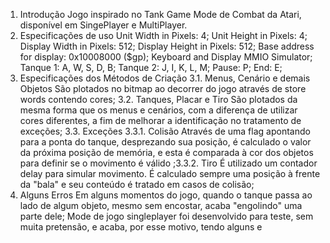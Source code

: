 1. Introdução
Jogo inspirado no Tank Game Mode de Combat da Atari, disponível em SingePlayer
e MultiPlayer.
2. Especificações de uso
Unit Width in Pixels: 4;
Unit Height in Pixels: 4;
Display Width in Pixels: 512;
Display Height in Pixels: 512;
Base address for display: 0x10008000 ($gp);
Keyboard and Display MMIO Simulator;
Tanque 1: A, W, S, D, B;
Tanque 2: J, I, K, L, M;
Pause: P;
End: E;
3. Especificações dos Métodos de Criação
3.1. Menus, Cenário e demais Objetos
São plotados no bitmap ao decorrer do jogo através de store words
contendo cores;
3.2. Tanques, Placar e Tiro
São plotados da mesma forma que os menus e cenários, com a diferença de
utilizar cores diferentes, a fim de melhorar a identificação no tratamento de
exceções;
3.3. Exceções
3.3.1. Colisão
Através de uma flag apontando para a ponta do tanque, desprezando
sua posição, é calculado o valor da próxima posição de memória, e esta é
comparada à cor dos objetos para definir se o movimento é válido ;3.3.2. Tiro
É utilizado um contador delay para simular movimento. É calculado
sempre uma posição à frente da "bala" e seu conteúdo é tratado em casos de
colisão;
4. Alguns Erros
Em alguns momentos do jogo, quando o tanque passa ao lado de algum objeto,
mesmo sem encostar, acaba "engolindo" uma parte dele;
Mode de jogo singleplayer foi desenvolvido para teste, sem muita pretensão, e
acaba, por esse motivo, tendo alguns e
